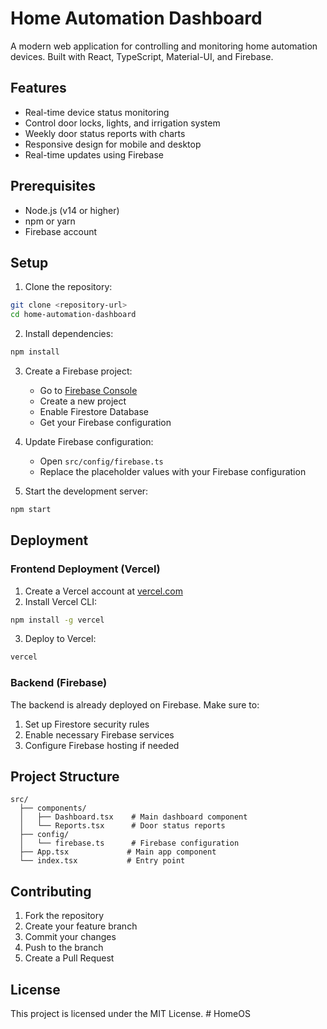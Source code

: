 # Home Automation Dashboard

A modern web application for controlling and monitoring home automation devices. Built with React, TypeScript, Material-UI, and Firebase.

## Features

- Real-time device status monitoring
- Control door locks, lights, and irrigation system
- Weekly door status reports with charts
- Responsive design for mobile and desktop
- Real-time updates using Firebase

## Prerequisites

- Node.js (v14 or higher)
- npm or yarn
- Firebase account

## Setup

1. Clone the repository:
```bash
git clone <repository-url>
cd home-automation-dashboard
```

2. Install dependencies:
```bash
npm install
```

3. Create a Firebase project:
   - Go to [Firebase Console](https://console.firebase.google.com/)
   - Create a new project
   - Enable Firestore Database
   - Get your Firebase configuration

4. Update Firebase configuration:
   - Open `src/config/firebase.ts`
   - Replace the placeholder values with your Firebase configuration

5. Start the development server:
```bash
npm start
```

## Deployment

### Frontend Deployment (Vercel)

1. Create a Vercel account at [vercel.com](https://vercel.com)
2. Install Vercel CLI:
```bash
npm install -g vercel
```

3. Deploy to Vercel:
```bash
vercel
```

### Backend (Firebase)

The backend is already deployed on Firebase. Make sure to:
1. Set up Firestore security rules
2. Enable necessary Firebase services
3. Configure Firebase hosting if needed

## Project Structure

```
src/
  ├── components/
  │   ├── Dashboard.tsx    # Main dashboard component
  │   └── Reports.tsx      # Door status reports
  ├── config/
  │   └── firebase.ts      # Firebase configuration
  ├── App.tsx             # Main app component
  └── index.tsx           # Entry point
```

## Contributing

1. Fork the repository
2. Create your feature branch
3. Commit your changes
4. Push to the branch
5. Create a Pull Request

## License

This project is licensed under the MIT License. #   H o m e O S  
 